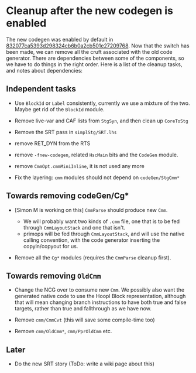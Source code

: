 # Cleanup after the new codegen is enabled



The new codegen was enabled by default in [832077ca5393d298324cb6b0a2cb501e27209768](/trac/ghc/changeset/832077ca5393d298324cb6b0a2cb501e27209768/ghc).  Now that the switch has been made, we can remove all the cruft associated with the old code generator.  There are dependencies between some of the components, so we have to do things in the right order.  Here is a list of the cleanup tasks, and notes about dependencies:


## Independent tasks


- Use `BlockId` or `Label` consistently, currently we use a mixture of the two.  Maybe get rid of the `BlockId` module.

- Remove live-var and CAF lists from `StgSyn`, and then clean up `CoreToStg`

- Remove the SRT pass in `simplStg/SRT.lhs`

- remove RET\_DYN from the RTS

- remove `-fnew-codegen`, related `HscMain` bits and the `CodeGen` module.

- remove `CmmOpt.cmmMiniInline`, it is not used any more

- Fix the layering: `cmm` modules should not depend on `codeGen/StgCmm*`

## Towards removing codeGen/Cg\*


- \[Simon M is working on this\] `CmmParse` should produce new `Cmm`. 

  - We will probably want two kinds of `.cmm` file, one that is to be fed through `CmmLayoutStack` and one that isn't.
  - primops will be fed through `CmmLayoutStack`, and will use the native calling convention, with the code generator inserting the copyin/copyout for us.

- Remove all the `Cg*` modules (requires the `CmmParse` cleanup first).

## Towards removing `OldCmm`


- Change the NCG over to consume new `Cmm`.  We possibly also want the generated native code to use the Hoopl Block representation, although that will mean changing branch instructions to have both true and false targets, rather than true and fallthrough as we have now.

- Remove `cmm/CmmCvt` (this will save some compile-time too)

- Remove `cmm/OldCmm*`, `cmm/PprOldCmm` etc.

## Later


- Do the new SRT story (ToDo: write a wiki page about this)
